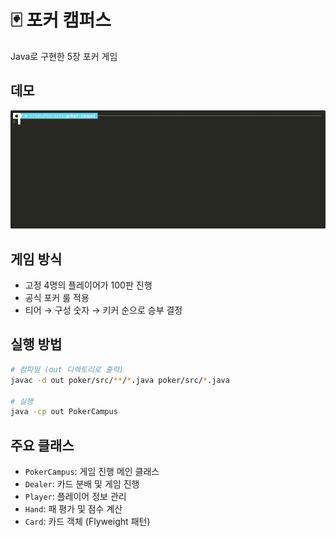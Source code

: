 # 🃏 포커 캠퍼스

Java로 구현한 5장 포커 게임

## 데모
[![Demo](poker-campus.demo.gif)](https://asciinema.xiyo.dev/a/18)

## 게임 방식
- 고정 4명의 플레이어가 100판 진행
- 공식 포커 룰 적용
- 티어 → 구성 숫자 → 키커 순으로 승부 결정

## 실행 방법
```bash
# 컴파일 (out 디렉토리로 출력)
javac -d out poker/src/**/*.java poker/src/*.java

# 실행
java -cp out PokerCampus
```

## 주요 클래스
- `PokerCampus`: 게임 진행 메인 클래스
- `Dealer`: 카드 분배 및 게임 진행
- `Player`: 플레이어 정보 관리
- `Hand`: 패 평가 및 점수 계산
- `Card`: 카드 객체 (Flyweight 패턴)